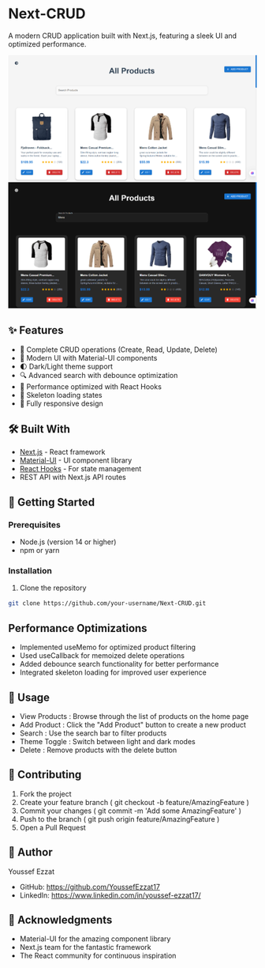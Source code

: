 # Next-CRUD

A modern CRUD application built with Next.js, featuring a sleek UI and optimized performance.

![Project Banner](./public/Home.png)
![Project Banner DarkMode](./public/Home(Dark).png)

## ✨ Features

- 🎯 Complete CRUD operations (Create, Read, Update, Delete)
- 🎨 Modern UI with Material-UI components
- 🌓 Dark/Light theme support
- 🔍 Advanced search with debounce optimization
- 💪 Performance optimized with React Hooks
- 🦴 Skeleton loading states
- 📱 Fully responsive design

## 🛠️ Built With

- [Next.js](https://nextjs.org/) - React framework
- [Material-UI](https://mui.com/) - UI component library
- [React Hooks](https://reactjs.org/docs/hooks-intro.html) - For state management
- REST API with Next.js API routes

## 🚀 Getting Started

### Prerequisites

- Node.js (version 14 or higher)
- npm or yarn

### Installation

1. Clone the repository
```bash
git clone https://github.com/your-username/Next-CRUD.git
```

##  Performance Optimizations
- Implemented useMemo for optimized product filtering
- Used useCallback for memoized delete operations
- Added debounce search functionality for better performance
- Integrated skeleton loading for improved user experience


## 🔧 Usage
- View Products : Browse through the list of products on the home page
- Add Product : Click the "Add Product" button to create a new product
- Search : Use the search bar to filter products
- Theme Toggle : Switch between light and dark modes
- Delete : Remove products with the delete button
## 🤝 Contributing
1. Fork the project
2. Create your feature branch ( git checkout -b feature/AmazingFeature )
3. Commit your changes ( git commit -m 'Add some AmazingFeature' )
4. Push to the branch ( git push origin feature/AmazingFeature )
5. Open a Pull Request

## 👤 Author
Youssef Ezzat
- GitHub: https://github.com/YoussefEzzat17
- LinkedIn: https://www.linkedin.com/in/youssef-ezzat17/
## 🌟 Acknowledgments
- Material-UI for the amazing component library
- Next.js team for the fantastic framework
- The React community for continuous inspiration